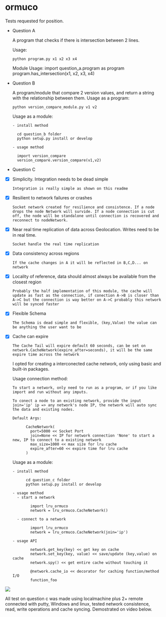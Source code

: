 # ormuco
Tests requested for position.


- Question A

    A program that checks if there is intersection between 2 lines.

    Usage:
    
      python program.py x1 x2 x3 x4
      
    Module Usage:
      import question_a.program as program
      program.has_intersection(x1, x2, x3, x4)

- Question B

    A program/module that compare 2 version values, and return a string with the relationship between them.
    Usage as a program:
    
      python version_compare_module.py v1 v2
      
    Usage as a module:
    
      - install method
      
        cd question_b folder
        python setup.py install or develop
      
      - usage method
      
        import version_compare
        version_compare.version_compare(v1,v2)
        
 - Question C
 
- [x] Simplicity. Integration needs to be dead simple

      Integration is really simple as shown on this readme
- [x] Resilient to network failures or crashes

      Socket network created for resilience and consistence. If a node drops the node Network will survide. If a node connection is cut off, the node will be standalone until connection is recovered and reconnect to nodeNetwork.
- [x] Near real time replication of data across Geolocation. Writes need to be in real time.

      Socket handle the real time replication
- [x] Data consistency across regions

      If the cache changes in A it will be reflected in B,C,D... on network
- [x] Locality of reference, data should almost always be available from the closest region

      Probably the half implementation of this module, the cache will update as fast as the connection, if conection A->B is closer than A->C but the connection is way better on A->C probably this network will be synced faster
- [x] Flexible Schema

      The Schema is dead simple and flexible, (key,Value) the value can be anything the user want to be     
- [x] Cache can expire

      The Cache Tail will expire default 60 seconds, can be set on network.CacheNetwork(expire_after=seconds), it will be the same expire time across the network
   
   
   I opted for creating a interconected cache network, only using basic and built-in packages.
   
   Usage connection method:
    
      To start a network, only need to run as a program, or if you like import and run without any imputs.
      
      To conect a node to an existing network, provide the input join='ip' ip => any network's node IP, the network will auto sync the data and existing nodes.
      
      Default Args:
      
            CacheNetwork(
              port=5000 << Socket Port
              join=None << IP for network connection 'None' to start a new, IP to connect to a existing network
              max_size=1000 << max size for lru cache
              expire_after=60 << expire time for lru cache
            )
   Usage as a module:
    
      - install method
      
            cd question_c folder
            python setup.py install or develop
      
      - usage method
        - start a network
        
              import lru_ormuco
              network = lru_ormuco.CacheNetwork()
        
        - connect to a network
        
              import lru_ormuco
              network = lru_ormuco.CacheNetwork(join='ip')
        
      - usage API
       
              network.get_key(key) << get key on cache
              network.set_key(key, value) << save/update (key,value) on cache
              network.spy() << get entire cache without touching it
              
              @network.cache_io << decorator for caching function/method I/O
              function_foo
  
 
![](https://lh3.googleusercontent.com/hMJp3-Y1D_3pXzgjoKOrXT5PSbev_oghFu4NzQQ9DKppRFPzJPxYPl-tK9SVWDEOMBgWhbkPC23V72Mo-XnyyHlk5IgnzEyzIZEikxqJhchW3neOd91crbQNOF01u4LUSF2D_Ev5eY0ouKNZ9VQ7k_2zfPwXQhavDKMvXMd1zjfAca50p-3hapuKH2cGAs2K34A1e9n-orw35pyu78onNgQY45SRpso-66bRgZsYzPW7PixOkSFZRl4Ahf8BWttMaGzzPeyfXKedUu1cI0dcw9nespbHWabl-wmhPw8wUlJEpQEIdLHeEmEiQ-HABscTAf6f9QjtYohNIFSkPYqUTlezrEsF0r_AwwgAgE3X7gmiA_2ilU-gQAq0M4iRUDkeeqyrPeDUPuhSlQekcuSksr99flcUbWOHPKjYTNZr3ttEEResilXFxBYetpYDfrKWtIkzB3HlP7Q-CX7fnl7XqQ0ZexOs5FMBMfqtEBpve9axLXKrW6SRSh9etEZi9wbDsJdH-_2xQBP7oqnGsqJe8FCD3VZ1wWDkmWrhwwi0i8emh6Pe1fM1AGmfC1vhTs4UFUpNnsxZpv571K6am8ZMFpfew_OcSP2QmmJB-3EibcNvfNLijcaGQDp5uB3VkfmK0ELIqjTUtqZhrSaDm2ueWnJ3OdXK_G5yWq3_cnfA-Yfsn53cq4ELmHZW=w874-h657-no)
   
   All test on question c was made using localmachine plus 2+ remote connected with putty, Windows and linux, tested network consistence, read, write operations and cache syncing. Demostrated on video below.
